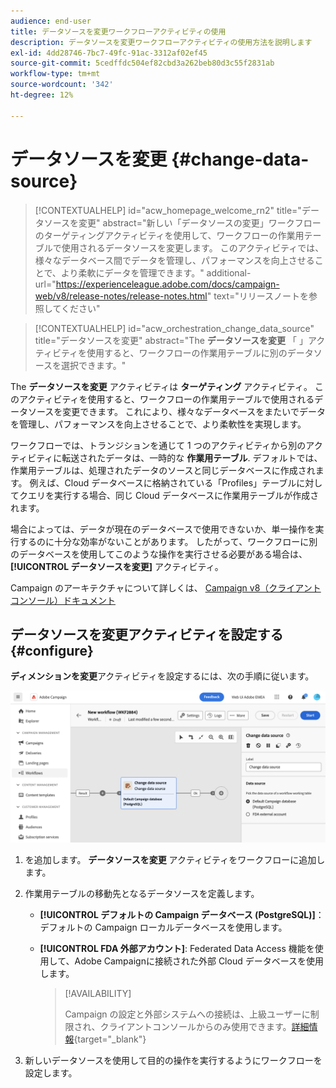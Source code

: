 ```yaml
---
audience: end-user
title: データソースを変更ワークフローアクティビティの使用
description: データソースを変更ワークフローアクティビティの使用方法を説明します
exl-id: 4dd28746-7bc7-49fc-91ac-3312af02ef45
source-git-commit: 5cedffdc504ef82cbd3a262beb80d3c55f2831ab
workflow-type: tm+mt
source-wordcount: '342'
ht-degree: 12%

---
```


# データソースを変更 {#change-data-source}

>[!CONTEXTUALHELP]
>id="acw_homepage_welcome_rn2"
>title="データソースを変更"
>abstract="新しい「データソースの変更」ワークフローのターゲティングアクティビティを使用して、ワークフローの作業用テーブルで使用されるデータソースを変更します。 このアクティビティでは、様々なデータベース間でデータを管理し、パフォーマンスを向上させることで、より柔軟にデータを管理できます。"
>additional-url="https://experienceleague.adobe.com/docs/campaign-web/v8/release-notes/release-notes.html" text="リリースノートを参照してください"

>[!CONTEXTUALHELP]
>id="acw_orchestration_change_data_source"
>title="データソースを変更"
>abstract="The **データソースを変更** 「 」アクティビティを使用すると、ワークフローの作業用テーブルに別のデータソースを選択できます。"

The **データソースを変更** アクティビティは **ターゲティング** アクティビティ。 このアクティビティを使用すると、ワークフローの作業用テーブルで使用されるデータソースを変更できます。 これにより、様々なデータベースをまたいでデータを管理し、パフォーマンスを向上させることで、より柔軟性を実現します。

ワークフローでは、トランジションを通じて 1 つのアクティビティから別のアクティビティに転送されたデータは、一時的な **作業用テーブル**. デフォルトでは、作業用テーブルは、処理されたデータのソースと同じデータベースに作成されます。 例えば、Cloud データベースに格納されている「Profiles」テーブルに対してクエリを実行する場合、同じ Cloud データベースに作業用テーブルが作成されます。

場合によっては、データが現在のデータベースで使用できないか、単一操作を実行するのに十分な効率がないことがあります。 したがって、ワークフローに別のデータベースを使用してこのような操作を実行させる必要がある場合は、 **[!UICONTROL データソースを変更]** アクティビティ。

Campaign のアーキテクチャについて詳しくは、 [Campaign v8（クライアントコンソール）ドキュメント](https://experienceleague.adobe.com/docs/campaign/campaign-v8/config/architecture/architecture.html)

<!--

Let's say you want to send to your  VIP customers a unique offer code that they can redeem on your online store. To do this, you need to:

1. Query VIP customers on the "Profiles" table located on the Cloud database,
1. Retrieve an offer code for each targeted profile through API calls,
1. Update each profile with the assigned offer code,
1. Send an email to the profiles with their offer code.

In this situation, it is recommended to execute the offer code assignment operation on the local database, which is better suited for unitary operations. To do this, you need to add a **[!UICONTROL Change data source]** activity before the operation in order to execute it on the Campaign local database.

Before executing the operation, the working table is copied to the local database so that the operation can run there. Once done, the system detects that the profiles that we want to update are on another location. The data is therefore automatically copied back to the Cloud database where the "Profiles" table is located.
-->

## データソースを変更アクティビティを設定する {#configure}

**ディメンションを変更**&#x200B;アクティビティを設定するには、次の手順に従います。

![](../assets/workflow-change-data-source-add.png)

1. を追加します。 **データソースを変更** アクティビティをワークフローに追加します。

1. 作業用テーブルの移動先となるデータソースを定義します。

   * **[!UICONTROL デフォルトの Campaign データベース (PostgreSQL)]**：デフォルトの Campaign ローカルデータベースを使用します。
   * **[!UICONTROL FDA 外部アカウント]**: Federated Data Access 機能を使用して、Adobe Campaignに接続された外部 Cloud データベースを使用します。

     >[!AVAILABILITY]
     >
     >Campaign の設定と外部システムへの接続は、上級ユーザーに制限され、クライアントコンソールからのみ使用できます。[詳細情報](https://experienceleague.adobe.com/docs/campaign/campaign-v8/connect/fda.html?lang=ja){target="_blank"}

1. 新しいデータソースを使用して目的の操作を実行するようにワークフローを設定します。

<!--
## Example {#example}

The workflow belows illustrates the use case detailed earlier, i.e. sending VIP customers offer codes that they can redeem on our online store.

-->
